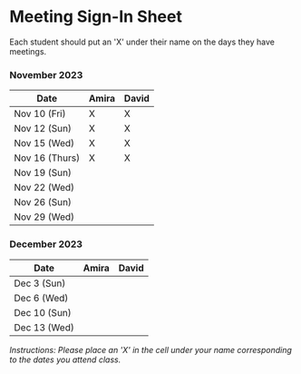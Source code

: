 # Meeting Sign-In Sheet

Each student should put an 'X' under their name on the days they have meetings.

### November 2023

| Date        | Amira | David |
|-------------|-----------|-----------|
| Nov 10 (Fri) |     X      |     X      |
| Nov 12 (Sun)|     X      |     X      |
| Nov 15 (Wed)|      X     |    X       |
| Nov 16 (Thurs)|    X       |   X        |
| Nov 19 (Sun)|           |           |
| Nov 22 (Wed) |       |           |
| Nov 26 (Sun) |       |           |
| Nov 29 (Wed) |       |           |

### December 2023

| Date        | Amira | David |
|-------------|-----------|-----------|
| Dec 3 (Sun) |           |           |
| Dec 6 (Wed)|           |           |
| Dec 10 (Sun)|           |           |
| Dec 13 (Wed)|           |           |

*Instructions: Please place an 'X' in the cell under your name corresponding to the dates you attend class.*
